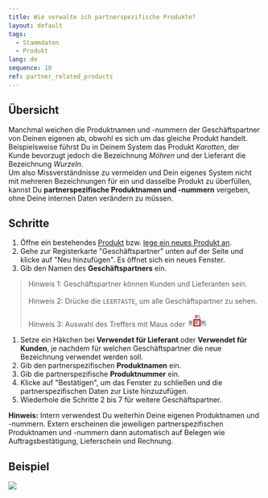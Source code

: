 ```yaml
---
title: Wie verwalte ich partnerspezifische Produkte?
layout: default
tags:
  - Stammdaten
  - Produkt
lang: de
sequence: 10
ref: partner_related_products
---
```


## Übersicht
Manchmal weichen die Produktnamen und -nummern der Geschäftspartner von Deinen eigenen ab, obwohl es sich um das gleiche Produkt handelt. Beispielsweise führst Du in Deinem System das Produkt *Karotten*, der Kunde bevorzugt jedoch die Bezeichnung *Möhren* und der Lieferant die Bezeichnung *Wurzeln*.<br>
Um also Missverständnisse zu vermeiden und Dein eigenes System nicht mit mehreren Bezeichnungen für ein und dasselbe Produkt zu überfüllen, kannst Du **partnerspezifische Produktnamen und -nummern** vergeben, ohne Deine internen Daten verändern zu müssen.

## Schritte
1. Öffne ein bestehendes [Produkt](Menu) bzw. [lege ein neues Produkt an](NeuesProdukt).
1. Gehe zur Registerkarte "Geschäftspartner" unten auf der Seite und klicke auf "Neu hinzufügen". Es öffnet sich ein neues Fenster.
1. Gib den Namen des **Geschäftspartners** ein.
 > Hinweis 1: Geschäftspartner können Kunden und Lieferanten sein.<br><br>
 > Hinweis 2: Drücke die `LEERTASTE`, um alle Geschäftspartner zu sehen.<br><br>
 > Hinweis 3: Auswahl des Treffers mit Maus oder ![](assets/Workflow_Auftrag_Bis_Rechnung_WebUI-73797.png)

1. Setze ein Häkchen bei **Verwendet für Lieferant** oder **Verwendet für Kunden**, je nachdem für welchen Geschäftspartner die neue Bezeichnung verwendet werden soll.
1. Gib den partnerspezifischen **Produktnamen** ein.
1. Gib die partnerspezifische **Produktnummer** ein.
1. Klicke auf "Bestätigen", um das Fenster zu schließen und die partnerspezifischen Daten zur Liste hinzuzufügen.
1. Wiederhole die Schritte 2 bis 7 für weitere Geschäftspartner.

**Hinweis:** Intern verwendest Du weiterhin Deine eigenen Produktnamen und -nummern. Extern erscheinen die jeweiligen partnerspezifischen Produktnamen und -nummern dann automatisch auf Belegen wie Auftragsbestätigung, Lieferschein und Rechnung.

## Beispiel

![](assets/Partnerspezifische_Produkte.gif)
